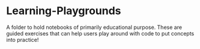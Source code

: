 # Learning-Playgrounds
A folder to hold notebooks of primarily educational purpose. These are guided exercises that can help users play around with code to put concepts into practice!
